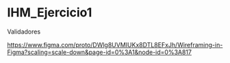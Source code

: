 # IHM_Ejercicio1
Validadores

https://www.figma.com/proto/DWlg8UVMIUKx8DTL8EFxJh/Wireframing-in-Figma?scaling=scale-down&page-id=0%3A1&node-id=0%3A817
